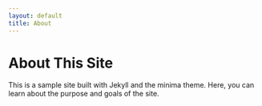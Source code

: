 ```yaml
---
layout: default
title: About
---
```


# About This Site

This is a sample site built with Jekyll and the minima theme. Here, you can learn about the purpose and goals of the site.

